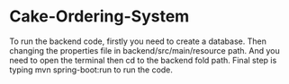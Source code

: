 # Cake-Ordering-System
To run the backend code, firstly you need to create a database. Then changing the properties file in backend/src/main/resource path. And you need to open the terminal then cd to the backend fold path. Final step is typing mvn spring-boot:run to run the code.
